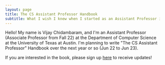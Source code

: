 ```yaml
---
layout: page
title: The CS Assistant Professor Handbook
subtitle: What I wish I knew when I started as an Assistant Professor in Computer Science
---
```


Hello! My name is Vijay Chidambaram, and I'm an Assistant Professor (Associate Professor from Fall 22) at the Department of Computer Science at the University of Texas at Austin. I'm planning to write "The CS Assistant Professor" Handbook over the next year or so (Jun 22 to Jun 23).

If you are interested in the book, please sign up [here](https://forms.gle/VsHjhUBUTAR9a6nJ8) to receive updates!



